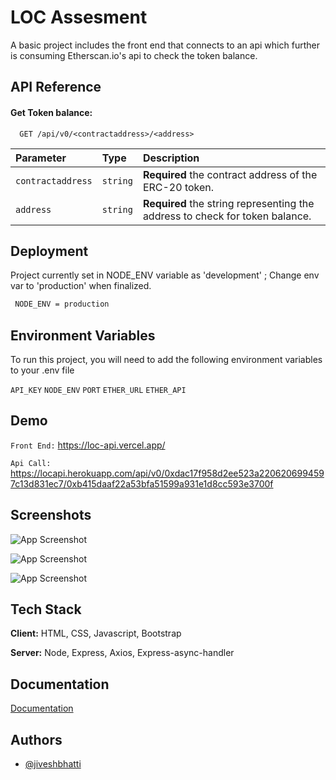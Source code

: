 
# LOC Assesment 

A basic project includes the front end that connects to an api which further is consuming Etherscan.io's api to check the token balance.




## API Reference

#### Get Token balance:

```http
  GET /api/v0/<contractaddress>/<address>
```

| Parameter | Type     | Description                |
| :-------- | :------- | :------------------------- |
| `contractaddress` | `string` | **Required** the contract address of the ERC-20 token.
 `address` | `string` | **Required** the string representing the address to check for token balance.
 


## Deployment

Project currently set in NODE_ENV variable as 'development' ; Change env var to 'production' when finalized. 

```bash
 NODE_ENV = production
```


## Environment Variables

To run this project, you will need to add the following environment variables to your .env file

`API_KEY`
`NODE_ENV`
`PORT` 
`ETHER_URL` 
`ETHER_API` 




## Demo

`Front End:` 
https://loc-api.vercel.app/

`Api Call:`
https://locapi.herokuapp.com/api/v0/0xdac17f958d2ee523a2206206994597c13d831ec7/0xb415daaf22a53bfa51599a931e1d8cc593e3700f


## Screenshots

![App Screenshot](https://i.imgur.com/DJFiUKL.png)

![App Screenshot](https://i.imgur.com/GWmI2u3.png)

![App Screenshot](https://i.imgur.com/fS4lIq6.png)

## Tech Stack

**Client:** HTML, CSS, Javascript, Bootstrap

**Server:** Node, Express, Axios, Express-async-handler

## Documentation

[Documentation](https://linktodocumentation)

## Authors

- [@jiveshbhatti](https://github.com/jiveshbhatti)

